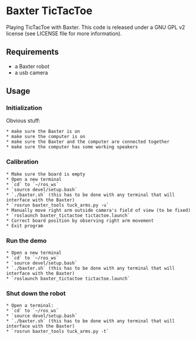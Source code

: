 # Baxter TicTacToe

Playing TicTacToe with Baxter.
This code is released under a GNU GPL v2 license (see LICENSE file for more information).

## Requirements

 * a Baxter robot
 * a usb camera

## Usage

### Initialization

Obvious stuff:

    * make sure the Baxter is on
    * make sure the computer is on
    * make sure the Baxter and the computer are connected together
    * make sure the computer has some working speakers

### Calibration 

    * Make sure the board is empty
    * Open a new terminal
    * `cd` to `~/ros_ws`
    * `source devel/setup.bash`
    * `./baxter.sh` (this has to be done with any terminal that will interface with the Baxter)
    * `rosrun baxter_tools tuck_arms.py -u`
    * Manually move right arm outside camera's field of view (to be fixed)
    * `roslaunch baxter_tictactoe tictactoe.launch`
    * Correct board position by observing right arm movement
    * Exit program

### Run the demo
    
    * Open a new terminal
    * `cd` to `~/ros_ws`
    * `source devel/setup.bash`
    * `./baxter.sh` (this has to be done with any terminal that will interface with the Baxter)
    * `roslaunch baxter_tictactoe tictactoe.launch`    

### Shut down the robot
   
    * Open a terminal:
    * `cd` to `~/ros_ws`
    * `source devel/setup.bash`
    * `./baxter.sh` (this has to be done with any terminal that will interface with the Baxter)
    * `rosrun baxter_tools tuck_arms.py -t`


